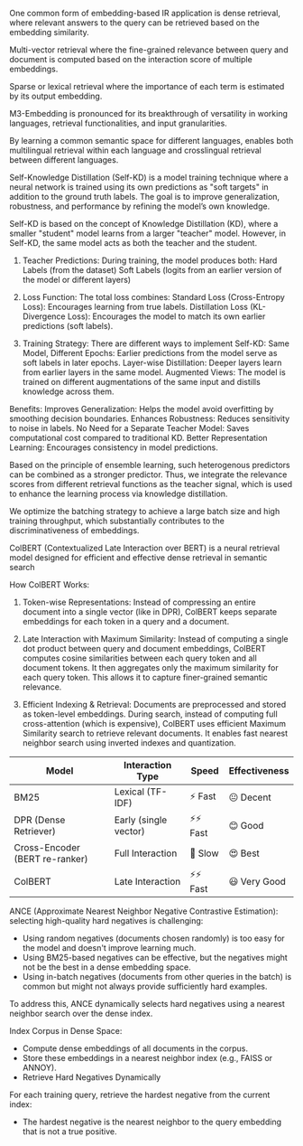 One common form of embedding-based IR application is dense retrieval, where relevant answers to the query can be retrieved based on the embedding similarity.

Multi-vector retrieval where the fine-grained relevance between query and document is computed based on the interaction score of multiple embeddings.

Sparse or lexical retrieval where the importance of each term is estimated by its output embedding.

M3-Embedding is pronounced for its breakthrough of versatility in working languages, retrieval functionalities, and input granularities.

By learning a common semantic space for different languages, enables both multilingual retrieval within each language and crosslingual retrieval between different languages.

Self-Knowledge Distillation (Self-KD) is a model training technique where a neural network is trained using its own predictions as "soft targets" in addition to the ground truth labels. The goal is to improve generalization, robustness, and performance by refining the model’s own knowledge. 

Self-KD is based on the concept of Knowledge Distillation (KD), where a smaller "student" model learns from a larger "teacher" model. However, in Self-KD, the same model acts as both the teacher and the student.

1. Teacher Predictions: During training, the model produces both:
    Hard Labels (from the dataset)
    Soft Labels (logits from an earlier version of the model or different layers)

2. Loss Function: The total loss combines:
    Standard Loss (Cross-Entropy Loss): Encourages learning from true labels.
    Distillation Loss (KL-Divergence Loss): Encourages the model to match its own earlier predictions (soft labels).

3. Training Strategy: There are different ways to implement Self-KD:
    Same Model, Different Epochs: Earlier predictions from the model serve as soft labels in later epochs.
    Layer-wise Distillation: Deeper layers learn from earlier layers in the same model.
    Augmented Views: The model is trained on different augmentations of the same input and distills knowledge across them.

Benefits:
    Improves Generalization: Helps the model avoid overfitting by smoothing decision boundaries.
    Enhances Robustness: Reduces sensitivity to noise in labels.
    No Need for a Separate Teacher Model: Saves computational cost compared to traditional KD.
    Better Representation Learning: Encourages consistency in model predictions.

Based on the principle of ensemble learning, such heterogenous predictors can be combined as a stronger predictor. Thus, we integrate the relevance scores from different retrieval functions as the teacher signal, which is used to enhance the learning process via knowledge distillation.

We optimize the batching strategy to achieve a large batch size and high training throughput, which substantially contributes to the discriminativeness of embeddings.

ColBERT (Contextualized Late Interaction over BERT) is a neural retrieval model designed for efficient and effective dense retrieval in semantic search

How ColBERT Works:
1. Token-wise Representations:
    Instead of compressing an entire document into a single vector (like in DPR), ColBERT keeps separate embeddings for each token in a query and a document.

2. Late Interaction with Maximum Similarity:
    Instead of computing a single dot product between query and document embeddings, ColBERT computes cosine similarities between each query token and all document tokens.
    It then aggregates only the maximum similarity for each query token.
    This allows it to capture finer-grained semantic relevance.

3. Efficient Indexing & Retrieval:
    Documents are preprocessed and stored as token-level embeddings.
    During search, instead of computing full cross-attention (which is expensive), ColBERT uses efficient Maximum Similarity search to retrieve relevant documents.
    It enables fast nearest neighbor search using inverted indexes and quantization.

Model	|    Interaction Type	|    Speed	|    Effectiveness
--------|-----------------------|-----------|------------------
BM25	|    Lexical (TF-IDF)	|    ⚡ Fast	|    😐 Decent
DPR (Dense Retriever)	|    Early (single vector)	|    ⚡⚡ Fast	|    😊 Good
Cross-Encoder (BERT re-ranker)	|    Full Interaction	|    🐢 Slow	|    😍 Best
ColBERT	|    Late Interaction	|    ⚡⚡ Fast	|    😃 Very Good

ANCE (Approximate Nearest Neighbor Negative Contrastive Estimation):
selecting high-quality hard negatives is challenging:

- Using random negatives (documents chosen randomly) is too easy for the model and doesn't improve learning much.
- Using BM25-based negatives can be effective, but the negatives might not be the best in a dense embedding space.
- Using in-batch negatives (documents from other queries in the batch) is common but might not always provide sufficiently hard examples.

To address this, ANCE dynamically selects hard negatives using a nearest neighbor search over the dense index.

Index Corpus in Dense Space:
- Compute dense embeddings of all documents in the corpus.
- Store these embeddings in a nearest neighbor index (e.g., FAISS or ANNOY).
- Retrieve Hard Negatives Dynamically

For each training query, retrieve the hardest negative from the current index:
- The hardest negative is the nearest neighbor to the query embedding that is not a true positive.
